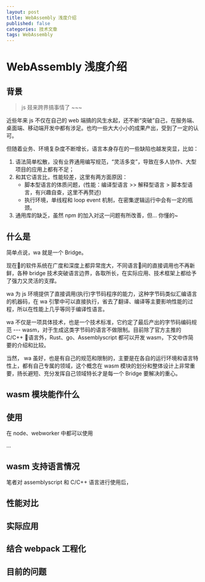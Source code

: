 ```yaml
---
layout: post
title: WebAssembly 浅度介绍
published: false
categories: 技术文章
tags: WebAssembly
---
```


# WebAssembly 浅度介绍

## 背景

> js 叕来跨界搞事情了 ~~~

近些年来 js 不仅在自己的 web 端搞的风生水起，还不断“突破”自己，在服务端、桌面端、移动端开发中都有涉足。也均一些大大小小的成果产出，受到了一定的认可。

但随着业务、环境复杂度不断增长，语言本身存在的一些缺陷也越发突显，比如：

1. 语法简单松散，没有业界通用编写规范，“灵活多变”，导致在多人协作、大型项目的应用上都有不足；
2. 和其它语言比，性能较差，这里有两方面原因：
   * 脚本型语言的体质问题，(性能：编译型语言 >> 解释型语言 > 脚本型语言，有兴趣自查，这里不再赘述)
   * 执行环境，单线程和 loop event 机制，在密集逻辑运行中会有一定的瓶颈。
3. 通用库的缺乏，虽然 npm 的加入对这一问题有所改善，但... 你懂的~

## 什么是 

简单点说，wa 就是一个 Bridge。

现在的软件系统在广度和深度上都异常庞大，不同语言间的直接调用也不再新鲜，各种 bridge 技术突破语言边界，各取所长，在实际应用、技术框架上都给予了强力又灵活的支撑。

wa 为 js 环境提供了直接调用(执行)字节码程序的能力，这种字节码类似汇编语言的机器码，在 wa 引擎中可以直接执行，省去了翻译、编译等主要影响性能的过程，所以在性能上几乎等同于编译性语言。

wa 不仅是一项具体技术，也是一个技术标准，它约定了最后产出的字节码编码规范 --- wasm，对于生成这类字节码的语言不做限制。目前除了官方主推的 C/C++ 语言外，Rust、go、Assemblyscript 都可以开发 wasm，下文中作简要的介绍和比较。

当然， wa 虽好，也是有自己的规范和限制的，主要是在各自的运行环境和语言特性上，都有自己专属的领域，这个概念在 wasm 模块的划分和整体设计上非常重要，扬长避短、充分发挥自己领域特长才是每一个 Bridge 要解决的重心。

## wasm 模块能作什么


## 

## 使用

在 node、webworker 中都可以使用

...

## wasm 支持语言情况

笔者对 assemblyscript 和 C/C++ 语言进行使用后，

## 性能对比

## 实际应用

## 结合 webpack 工程化

## 目前的问题




